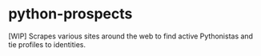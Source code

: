 python-prospects
================

[WIP] Scrapes various sites around the web to find active Pythonistas and tie profiles to identities.